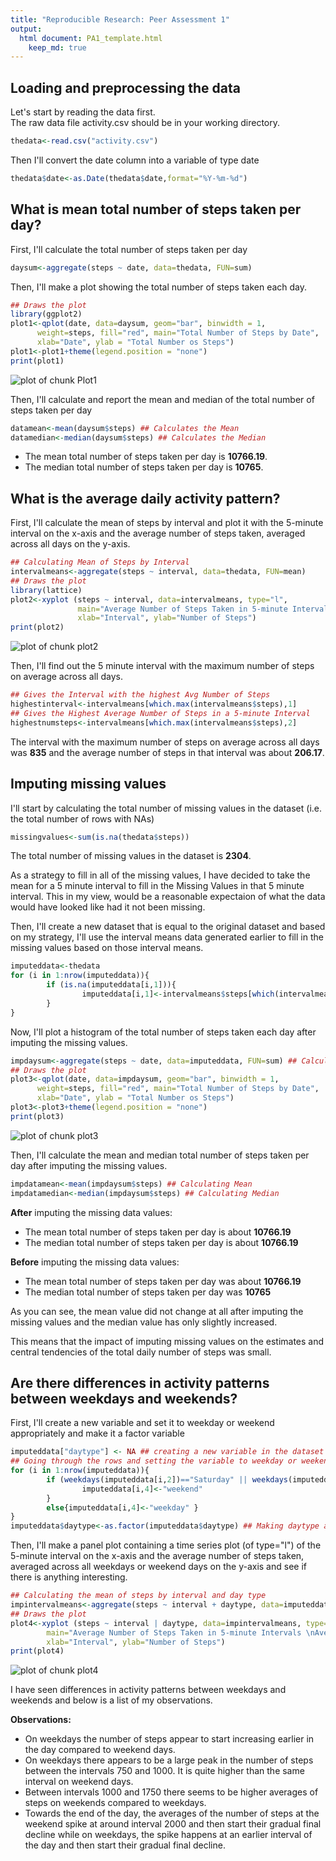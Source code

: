 ```yaml
---
title: "Reproducible Research: Peer Assessment 1"
output: 
  html document: PA1_template.html
    keep_md: true
---
```



## Loading and preprocessing the data

Let's start by reading the data first.  
The raw data file activity.csv should be in your working directory.


```r
thedata<-read.csv("activity.csv")
```

Then I'll convert the date column into a variable of type date

```r
thedata$date<-as.Date(thedata$date,format="%Y-%m-%d")
```

## What is mean total number of steps taken per day?

First, I'll calculate the total number of steps taken per day


```r
daysum<-aggregate(steps ~ date, data=thedata, FUN=sum)
```

Then, I'll make a plot showing the total number of steps taken each day.


```r
## Draws the plot
library(ggplot2)
plot1<-qplot(date, data=daysum, geom="bar", binwidth = 1,
      weight=steps, fill="red", main="Total Number of Steps by Date",
      xlab="Date", ylab = "Total Number os Steps")
plot1<-plot1+theme(legend.position = "none")
print(plot1)
```

![plot of chunk Plot1](figure/Plot1-1.png) 

Then, I'll calculate and report the mean and median of the total number of steps taken per day


```r
datamean<-mean(daysum$steps) ## Calculates the Mean
datamedian<-median(daysum$steps) ## Calculates the Median
```

- The mean total number of steps taken per day is **10766.19**.  
- The median total number of steps taken per day is **10765**.

## What is the average daily activity pattern?

First, I'll calculate the mean of steps by interval and plot it with the 5-minute interval on the x-axis and the average number of steps taken, averaged across all days on the y-axis.


```r
## Calculating Mean of Steps by Interval
intervalmeans<-aggregate(steps ~ interval, data=thedata, FUN=mean)
## Draws the plot
library(lattice)
plot2<-xyplot (steps ~ interval, data=intervalmeans, type="l",
               main="Average Number of Steps Taken in 5-minute Intervals \nAveraged Across All Days",
               xlab="Interval", ylab="Number of Steps")
print(plot2)
```

![plot of chunk plot2](figure/plot2-1.png) 

Then, I'll find out the 5 minute interval with the maximum number of steps on average across all days.


```r
## Gives the Interval with the highest Avg Number of Steps
highestinterval<-intervalmeans[which.max(intervalmeans$steps),1]
## Gives the Highest Average Number of Steps in a 5-minute Interval
highestnumsteps<-intervalmeans[which.max(intervalmeans$steps),2]
```

The interval with the maximum number of steps on average across all days was **835** and the average number of steps in that interval was about **206.17**.

## Imputing missing values

I'll start by calculating the total number of missing values in the dataset (i.e. the total number of rows with NAs)


```r
missingvalues<-sum(is.na(thedata$steps))
```
The total number of missing values in the dataset is **2304**.

As a strategy to fill in all of the missing values, I have decided to take the mean for a 5 minute interval to fill in the Missing Values in that 5 minute interval. This in my view, would be a reasonable expectaion of what the data would have looked like had it not been missing.

Then, I'll create a new dataset that is equal to the original dataset and based on my strategy, I'll use the interval means data generated earlier to fill in the missing values based on those interval means.


```r
imputeddata<-thedata
for (i in 1:nrow(imputeddata)){
        if (is.na(imputeddata[i,1])){
                imputeddata[i,1]<-intervalmeans$steps[which(intervalmeans$interval==imputeddata[i,3])]
        }
}
```

Now, I'll plot a histogram of the total number of steps taken each day after imputing the missing values.


```r
impdaysum<-aggregate(steps ~ date, data=imputeddata, FUN=sum) ## Calculating the sum of steps by date
## Draws the plot
plot3<-qplot(date, data=impdaysum, geom="bar", binwidth = 1,
      weight=steps, fill="red", main="Total Number of Steps by Date",
      xlab="Date", ylab = "Total Number os Steps")
plot3<-plot3+theme(legend.position = "none")
print(plot3)
```

![plot of chunk plot3](figure/plot3-1.png) 

Then, I'll calculate the mean and median total number of steps taken per day after imputing the missing values.


```r
impdatamean<-mean(impdaysum$steps) ## Calculating Mean
impdatamedian<-median(impdaysum$steps) ## Calculating Median
```

**After** imputing the missing data values:
- The mean total number of steps taken per day is about **10766.19**
- The median total number of steps taken per day is about **10766.19**

**Before** imputing the missing data values:
- The mean total number of steps taken per day was about **10766.19**
- The median total number of steps taken per day was **10765**

As you can see, the mean value did not change at all after imputing the missing values and the median value has only slightly increased.

This means that the impact of imputing missing values on the estimates and central tendencies of the total daily number of steps was small.

## Are there differences in activity patterns between weekdays and weekends?

First, I'll create a new variable and set it to weekday or weekend appropriately and make it a factor variable


```r
imputeddata["daytype"] <- NA ## creating a new variable in the dataset
## Going through the rows and setting the variable to weekday or weekend as per the date
for (i in 1:nrow(imputeddata)){
        if (weekdays(imputeddata[i,2])=="Saturday" || weekdays(imputeddata[i,2])=="Sunday"){
                imputeddata[i,4]<-"weekend"
        }
        else{imputeddata[i,4]<-"weekday" }
}
imputeddata$daytype<-as.factor(imputeddata$daytype) ## Making daytype a factor as instructed
```

Then, I'll make a panel plot containing a time series plot (of type="l") of the 5-minute interval on the x-axis and the average number of steps taken, averaged across all weekdays or weekend days on the y-axis and see if there is anything interesting.


```r
## Calculating the mean of steps by interval and day type
impintervalmeans<-aggregate(steps ~ interval + daytype, data=imputeddata, FUN=mean) 
## Draws the plot
plot4<-xyplot (steps ~ interval | daytype, data=impintervalmeans, type="l", layout=c(1,2),
        main="Average Number of Steps Taken in 5-minute Intervals \nAveraged Across All Days by Day Type",
        xlab="Interval", ylab="Number of Steps")
print(plot4)
```

![plot of chunk plot4](figure/plot4-1.png) 

I have seen differences in activity patterns between weekdays and weekends and below is a list of my observations.

**Observations:**

- On weekdays the number of steps appear to start increasing earlier in the day compared to weekend days.  
- On weekdays there appears to be a large peak in the number of steps between the intervals 750 and 1000. It is quite higher than the same interval on weekend days.  
- Between intervals 1000 and 1750 there seems to be higher averages of steps on weekends compared to weekdays.
- Towards the end of the day, the averages of the number of steps at the weekend spike at around interval 2000 and then start 
their gradual final decline while on weekdays, the spike happens at an earlier interval of the day and then start their gradual final decline.
